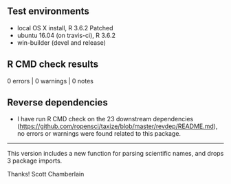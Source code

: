 ## Test environments

* local OS X install, R 3.6.2 Patched
* ubuntu 16.04 (on travis-ci), R 3.6.2
* win-builder (devel and release)

## R CMD check results

0 errors | 0 warnings | 0 notes

## Reverse dependencies

* I have run R CMD check on the 23 downstream dependencies
(<https://github.com/ropensci/taxize/blob/master/revdep/README.md>),
no errors or warnings were found related to this package.

------

This version includes a new function for parsing scientific names, and drops 3 package imports.

Thanks!
Scott Chamberlain
